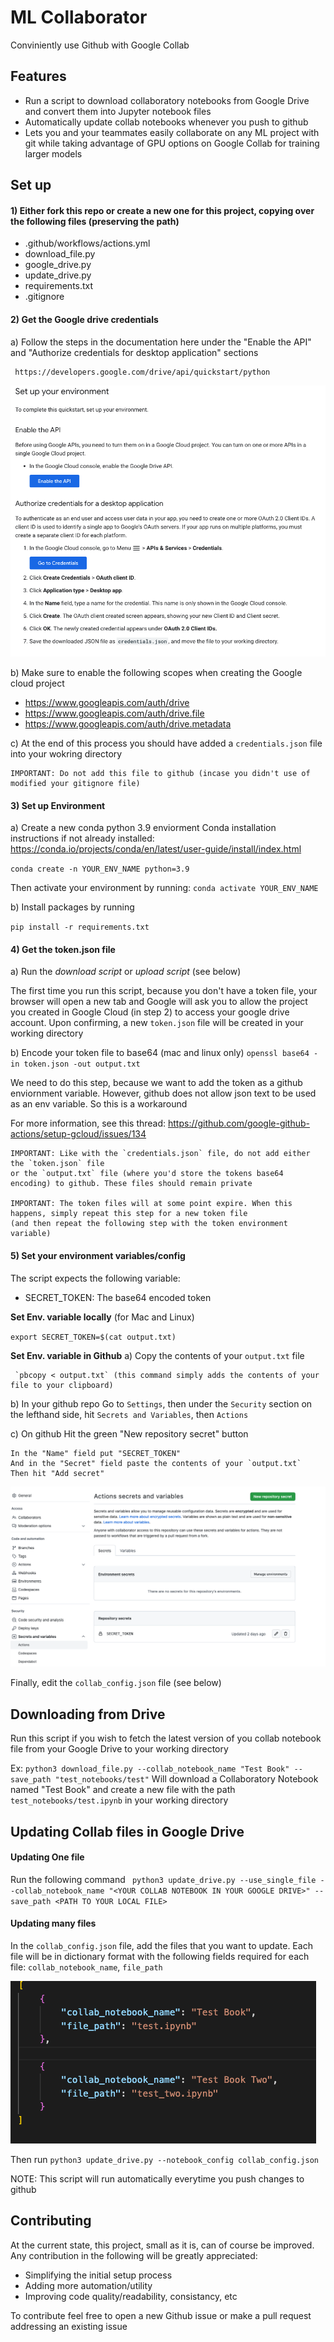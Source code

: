 # ML Collaborator
Conviniently use Github with Google Collab

## Features
 - Run a script to download collaboratory notebooks from Google Drive and convert them into Jupyter notebook files
 - Automatically update collab notebooks whenever you push to github
 - Lets you and your teammates easily collaborate on any ML project with git while taking advantage of GPU options on Google Collab for training larger models

## Set up
#### 1) Either fork this repo or create a new one for this project, copying over the following files (preserving the path)
   - .github/workflows/actions.yml
   - download_file.py
   - google_drive.py
   - update_drive.py
   - requirements.txt
   - .gitignore  

#### 2) Get the Google drive credentials
 a)  Follow the steps in the documentation here under the "Enable the API"
     and "Authorize credentials for desktop application" sections

     https://developers.google.com/drive/api/quickstart/python
   
   <kbd><img src="https://github.com/aistamp/ml_collaborator/blob/main/images/gdocs_screen.png?raw=true" /></kbd>

 b)  Make sure to enable the following scopes when creating the Google cloud project
 
  - https://www.googleapis.com/auth/drive
  - https://www.googleapis.com/auth/drive.file
  - https://www.googleapis.com/auth/drive.metadata

 c) At the end of this process you should have added a `credentials.json` file into 
    your wokring directory
    
    IMPORTANT: Do not add this file to github (incase you didn't use of modified your gitignore file)
    

#### 3) Set up Environment
 a) Create a new conda python 3.9 enviorment
 Conda installation instructions if not already installed: https://conda.io/projects/conda/en/latest/user-guide/install/index.html

 `conda create -n YOUR_ENV_NAME python=3.9`

 Then activate your environment by running: `conda activate YOUR_ENV_NAME`

 b) Install packages by running 
     
  `pip install -r requirements.txt`

#### 4) Get the token.json file
a) Run the *download script* or *upload script* (see below)

 The first time you run this script, because you don't have a token file,
 your browser will open a new tab and Google will ask you to allow the project
 you created in Google Cloud (in step 2) to access your google drive account.
 Upon confirming, a new `token.json` file will be created in your working directory

b) Encode your token file to base64 (mac and linux only)
`openssl base64 -in token.json -out output.txt`

We need to do this step, because we want to add the token as a github enviornment variable.
However, github does not allow json text to be used as an env variable. So this is a workaround

For more information, see this thread: https://github.com/google-github-actions/setup-gcloud/issues/134
    
    IMPORTANT: Like with the `credentials.json` file, do not add either the `token.json` file
    or the `output.txt` file (where you'd store the tokens base64 encoding) to github. These files should remain private

    IMPORTANT: The token files will at some point expire. When this happens, simply repeat this step for a new token file 
    (and then repeat the following step with the token environment variable)

#### 5) Set your environment variables/config
 The script expects the following variable:
   - SECRET_TOKEN: The base64 encoded token

 **Set Env. variable locally** (for Mac and Linux)
 
 `export SECRET_TOKEN=$(cat output.txt)`
 
 **Set Env. variable in Github**
 a) Copy the contents of your `output.txt` file
 
     `pbcopy < output.txt` (this command simply adds the contents of your file to your clipboard)
     
 b) In your github repo Go to `Settings`, then under the `Security`
    section on the lefthand side, hit `Secrets and Variables`, then `Actions`

 c) On github Hit the green "New repository secret" button
 
    In the "Name" field put "SECRET_TOKEN"
    And in the "Secret" field paste the contents of your `output.txt`
    Then hit "Add secret"

  
 <kbd><img src="https://github.com/aistamp/ml_collaborator/blob/main/images/secret_screen.png?raw=true" /></kbd>

 Finally, edit the `collab_config.json` file (see below)

## Downloading from Drive
Run this script if you wish to fetch the latest version of you collab notebook file
from your Google Drive to your working directory

Ex: `python3 download_file.py --collab_notebook_name "Test Book" --save_path "test_notebooks/test"`
Will download a Collaboratory Notebook named "Test Book" and create a new file with the path `test_notebooks/test.ipynb`
in your working directory

## Updating Collab files in Google Drive
#### Updating One file

Run the following command
` python3 update_drive.py --use_single_file --collab_notebook_name "<YOUR COLLAB NOTEBOOK IN YOUR GOOGLE DRIVE>" --save_path <PATH TO YOUR LOCAL FILE>`

#### Updating many files

In the `collab_config.json` file, add the files that you want to update. Each file will be in dictionary format
with the following fields required for each file: `collab_notebook_name`, `file_path`

<kbd><img src="https://github.com/aistamp/ml_collaborator/blob/main/images/config_screen.png?raw=true" /></kbd>

Then run `python3 update_drive.py --notebook_config collab_config.json`

NOTE: This script will run automatically everytime you push changes to github

## Contributing
At the current state, this project, small as it is, can of course be improved.
Any contribution in the following will be greatly appreciated:

- Simplifying the initial setup process
- Adding more automation/utility
- Improving code quality/readability, consistancy, etc
    
To contribute feel free to open a new Github issue or make a pull request addressing an existing issue
